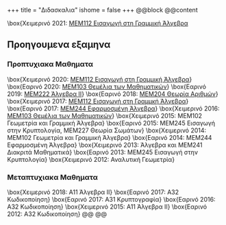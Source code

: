 +++
title = "Διδασκαλια"
ishome = false
+++
@@block
@@content

\box{Χειμερινό 2021: [ΜΕΜ112 Εισαγωγή στη Γραμμική Άλγεβρα](https://polyhedron.math.uoc.gr/2122/moodle/course/view.php?id=16)

## Προηγουμενα εξαμηνα

### Προπτυχιακα Μαθηματα
 \box{Χειμερινό 2020: [ΜΕΜ112 Εισαγωγή στη Γραμμική Άλγεβρα](https://elearn.uoc.gr/course/view.php?id=2494)}
 \box{Εαρινό 2020: [ΜΕΜ103 Θεμέλια των Μαθηματικών](https://polygon.math.uoc.gr/1920/moodle/course/view.php?id=8#section-0)}
 \box{Εαρινό 2019: [ΜΕΜ222 Άλγεβρα ΙΙ](https://polygon.math.uoc.gr/1819/moodle/course/view.php?id=16)}
 \box{Εαρινό 2018: [ΜΕΜ204 Θεωρία Αριθμών](https://polygon.math.uoc.gr/1718/moodle/course/view.php?id=8)}
 \box{Χειμερινό 2017: [ΜΕΜ112 Εισαγωγή στη Γραμμκή Άλγεβρα](https://polygon.math.uoc.gr/1718/moodle/course/view.php?id=5)}
 \box{Εαρινό 2017: [ΜΕΜ244 Εφαρμοσμένη Άλγεβρα](http://euler.math.uoc.gr/~moodle/moodle1617/course/view.php?id=8)}
 \box{Χειμερινό 2016: [ΜΕΜ103 Θεμέλια των Μαθηματικών](http://euler.math.uoc.gr/~moodle/moodle1617/course/view.php?id=2)}
 \box{Χειμερινό 2015: ΜΕΜ102 Γεωμετρία και Γραμμική Άλγεβρα}
 \box{Εαρινό 2015: ΜΕΜ245 Εισαγωγή στην Κρυπτολογία,  ΜΕΜ227 Θεωρία Σωμάτων}
 \box{Χειμερινό 2014: ΜΕΜ102 Γεωμετρία και Γραμμική Άλγεβρα}
 \box{Εαρινό 2014: ΜΕΜ244 Εφαρμοσμένη Άλγεβρα}
 \box{Χειμερινό 2013: Άλγεβρα και ΜΕΜ241 Διακριτά Μαθηματικά}
 \box{Εαρινό 2013: ΜΕΜ245 Εισαγωγή στην Κρυπτολογία}
 \box{Χειμερινό 2012: Αναλυτική Γεωμετρία}

### Μεταπτυχιακα Μαθηματα
 \box{Χειμερινό 2018: Α11 Άλγεβρα ΙΙ}
 \box{Εαρινό 2017: Α32 Κωδικοποίηση}
 \box{Εαρινό 2017: Α31 Κρυπτογραφία}
 \box{Εαρινό 2016: Α32 Κωδικοποίηση}
 \box{Χειμερινό 2015: Α11 Άλγεβρα ΙΙ}
 \box{Εαρινό 2012: Α32 Κωδικοποίηση}
@@
@@


